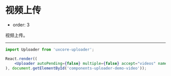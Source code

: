 #  视频上传

- order: 3

视频上传。

---

````jsx
import Uploader from 'uxcore-uploader';

React.render((
    <Uploader autoPending={false} multiple={false} accept="videos" name='file' url='http://test.yanbingbing.com/upload.php' />
), document.getElementById('components-uploader-demo-video'));
````

